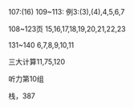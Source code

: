 107:(16)
109~113:
例3:(3),(4),4,5,6,7

108~123页
15,16,17,18,19,20,21,22,23

131~140
6,7,8,9,10,11

三大计算11,75,120

听力第10组

栈，387